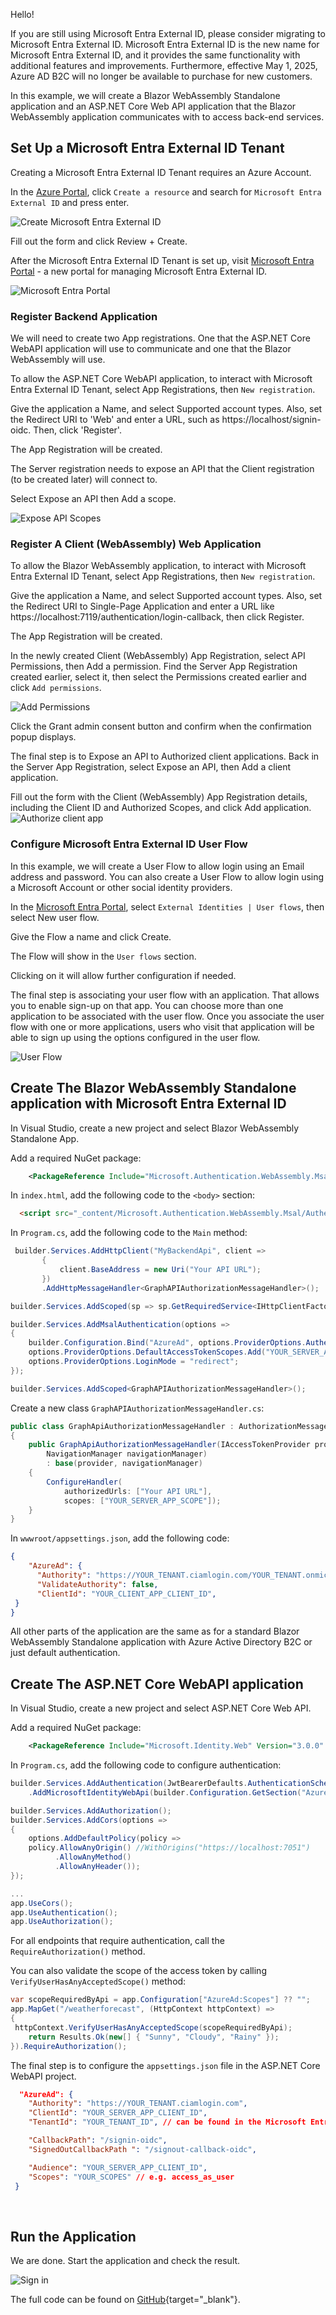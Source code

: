 Hello!

If you are still using Microsoft Entra External ID, please consider migrating to Microsoft Entra External ID. Microsoft Entra External ID is the new name for Microsoft Entra External ID, and it provides the same functionality with additional features and improvements. Furthermore, effective May 1, 2025, Azure AD B2C will no longer be available to purchase for new customers.

In this example, we will create a Blazor WebAssembly Standalone application and an ASP.NET Core Web API application that the Blazor WebAssembly application communicates with to access back-end services.

## Set Up a Microsoft Entra External ID Tenant

Creating a Microsoft Entra External ID Tenant requires an Azure Account.

In the [Azure Portal](https://portal.azure.com/), click `Create a resource` and search for `Microsoft Entra External ID` and press enter.

![Create Microsoft Entra External ID](https://ik.imagekit.io/VladislavAntonyuk/vladislavantonyuk/articles/65/1.png)

Fill out the form and click Review + Create.

After the Microsoft Entra External ID Tenant is set up, visit [Microsoft Entra Portal](https://entra.microsoft.com/) - a new portal for managing Microsoft Entra External ID.

![Microsoft Entra Portal](https://ik.imagekit.io/VladislavAntonyuk/vladislavantonyuk/articles/65/2.png)

### Register Backend Application

We will need to create two App registrations. One that the ASP.NET Core WebAPI application will use to communicate and one that the Blazor WebAssembly will use.

To allow the ASP.NET Core WebAPI application, to interact with Microsoft Entra External ID Tenant, select App Registrations, then `New registration`.

Give the application a Name, and select Supported account types. Also, set the Redirect URI to 'Web' and enter a URL, such as https://localhost/signin-oidc. Then, click 'Register'.

The App Registration will be created.

The Server registration needs to expose an API that the Client registration (to be created later) will connect to.

Select Expose an API then Add a scope.

![Expose API Scopes](https://ik.imagekit.io/VladislavAntonyuk/vladislavantonyuk/articles/65/3.png)

### Register A Client (WebAssembly) Web Application

To allow the Blazor WebAssembly application, to interact with Microsoft Entra External ID Tenant, select App Registrations, then `New registration`.

Give the application a Name, and select Supported account types. Also, set the Redirect URI to Single-Page Application and enter a URL like https://localhost:7119/authentication/login-callback, then click Register.

The App Registration will be created.

In the newly created Client (WebAssembly) App Registration, select API Permissions, then Add a permission. Find the Server App Registration created earlier, select it, then select the Permissions created earlier and click `Add permissions`.

![Add Permissions](https://ik.imagekit.io/VladislavAntonyuk/vladislavantonyuk/articles/65/4.png)

Click the Grant admin consent button and confirm when the confirmation popup displays.

The final step is to Expose an API to Authorized client applications. Back in the Server App Registration, select Expose an API, then Add a client application.

Fill out the form with the Client (WebAssembly) App Registration details, including the Client ID and Authorized Scopes, and click Add application.
 
![Authorize client app](https://ik.imagekit.io/VladislavAntonyuk/vladislavantonyuk/articles/65/5.png)

### Configure Microsoft Entra External ID User Flow

In this example, we will create a User Flow to allow login using an Email address and password. You can also create a User Flow to allow login using a Microsoft Account or other social identity providers.

In the [Microsoft Entra Portal](https://entra.microsoft.com/), select `External Identities | User flows`, then select New user flow.

Give the Flow a name and click Create.

The Flow will show in the `User flows` section.

Clicking on it will allow further configuration if needed.

The final step is associating your user flow with an application. That allows you to enable sign-up on that app. You can choose more than one application to be associated with the user flow. Once you associate the user flow with one or more applications, users who visit that application will be able to sign up using the options configured in the user flow.

![User Flow](https://ik.imagekit.io/VladislavAntonyuk/vladislavantonyuk/articles/65/6.png)

## Create The Blazor WebAssembly Standalone application with Microsoft Entra External ID

In Visual Studio, create a new project and select Blazor WebAssembly Standalone App.

Add a required NuGet package:

```xml
    <PackageReference Include="Microsoft.Authentication.WebAssembly.Msal" Version="10.0.0-preview.3.25172.1" />
```

In `index.html`, add the following code to the `<body>` section:

```html
  <script src="_content/Microsoft.Authentication.WebAssembly.Msal/AuthenticationService.js"></script>
```

In `Program.cs`, add the following code to the `Main` method:

```csharp
 builder.Services.AddHttpClient("MyBackendApi", client =>
	   {
		   client.BaseAddress = new Uri("Your API URL");
	   })
	   .AddHttpMessageHandler<GraphAPIAuthorizationMessageHandler>();

builder.Services.AddScoped(sp => sp.GetRequiredService<IHttpClientFactory>().CreateClient("MyBackendApi"));

builder.Services.AddMsalAuthentication(options =>
{
	builder.Configuration.Bind("AzureAd", options.ProviderOptions.Authentication);
	options.ProviderOptions.DefaultAccessTokenScopes.Add("YOUR_SERVER_APP_SCOPE"); // e.g., "api://0516689a-12be-4a99-84ce-006cd8c87257/access_as_user"
	options.ProviderOptions.LoginMode = "redirect";
});

builder.Services.AddScoped<GraphAPIAuthorizationMessageHandler>();
```

Create a new class `GraphAPIAuthorizationMessageHandler.cs`:

```csharp
public class GraphApiAuthorizationMessageHandler : AuthorizationMessageHandler
{
	public GraphApiAuthorizationMessageHandler(IAccessTokenProvider provider,
		NavigationManager navigationManager)
		: base(provider, navigationManager)
	{
		ConfigureHandler(
			authorizedUrls: ["Your API URL"],
			scopes: ["YOUR_SERVER_APP_SCOPE"]);
	}
}
```

In `wwwroot/appsettings.json`, add the following code:

```json
{
    "AzureAd": {
      "Authority": "https://YOUR_TENANT.ciamlogin.com/YOUR_TENANT.onmicrosoft.com/",
      "ValidateAuthority": false,
      "ClientId": "YOUR_CLIENT_APP_CLIENT_ID",
 }
}
```

All other parts of the application are the same as for a standard Blazor WebAssembly Standalone application with Azure Active Directory B2C or just default authentication.

## Create The ASP.NET Core WebAPI application

In Visual Studio, create a new project and select ASP.NET Core Web API.

Add a required NuGet package:

```xml
    <PackageReference Include="Microsoft.Identity.Web" Version="3.0.0" />
```

In `Program.cs`, add the following code to configure authentication:

```csharp
builder.Services.AddAuthentication(JwtBearerDefaults.AuthenticationScheme)
    .AddMicrosoftIdentityWebApi(builder.Configuration.GetSection("AzureAd"));

builder.Services.AddAuthorization();
builder.Services.AddCors(options =>
{
    options.AddDefaultPolicy(policy =>
    policy.AllowAnyOrigin() //WithOrigins("https://localhost:7051")
          .AllowAnyMethod()
          .AllowAnyHeader());
});

...
app.UseCors();
app.UseAuthentication();
app.UseAuthorization();
```

For all endpoints that require authentication, call the `RequireAuthorization()` method.

You can also validate the scope of the access token by calling `VerifyUserHasAnyAcceptedScope()` method:

```csharp
var scopeRequiredByApi = app.Configuration["AzureAd:Scopes"] ?? "";
app.MapGet("/weatherforecast", (HttpContext httpContext) =>
{
 httpContext.VerifyUserHasAnyAcceptedScope(scopeRequiredByApi);
    return Results.Ok(new[] { "Sunny", "Cloudy", "Rainy" });
}).RequireAuthorization();
```

The final step is to configure the `appsettings.json` file in the ASP.NET Core WebAPI project.
```json
  "AzureAd": {
    "Authority": "https://YOUR_TENANT.ciamlogin.com",
    "ClientId": "YOUR_SERVER_APP_CLIENT_ID",
    "TenantId": "YOUR_TENANT_ID", // can be found in the Microsoft Entra Portal overview page

    "CallbackPath": "/signin-oidc",
    "SignedOutCallbackPath ": "/signout-callback-oidc",

    "Audience": "YOUR_SERVER_APP_CLIENT_ID",
    "Scopes": "YOUR_SCOPES" // e.g. access_as_user
 }
```
 
## Run the Application

We are done. Start the application and check the result.

![Sign in](https://ik.imagekit.io/VladislavAntonyuk/vladislavantonyuk/articles/65/7.gif)

The full code can be found on [GitHub](https://github.com/VladislavAntonyuk/AspireSamples/tree/main/EntraIDBlazorWebAssemblyAuth){target="_blank"}.
